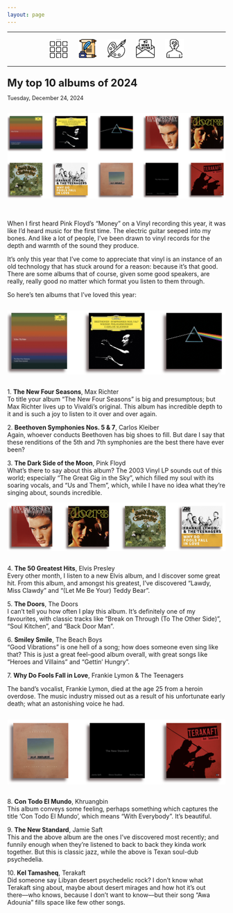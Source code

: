 ```yaml
---
layout: page
---
```

<center>
<hr width="100%" size="3">
<div class="container">
        <a href="https://ellisjalia.com"><img src="/assets/icons/menu-bw.png" style="width:43px;height:43px;justify-content:center;display:inline-block;border:1px;margin: 0px 8px;padding:2px;"/></a>
        <a href="https://ellisjalia.com/essays"><img src="/assets/icons/quill.png" style="width:43px;height:43px;justify-content:center;display:inline-block;border:1px;margin: 0px 8px;padding:2px;"/></a>
        <a href="https://ellisjalia.com/art"><img src="/assets/icons/paint-palette-bw.png" style="width:43px;height:43px;justify-content:center;display:inline-block;border:1px;margin: 0px 8px;padding:2px;"/></a>
        <a href="https://ellisjalia.com/newsletter"><img src="/assets/icons/newsletter-bw.png" style="width:443px2px;height:43px;justify-content:center;display:inline-block;border:1px;margin: 0px 8px;padding:2px;"/></a>
        <a href="https://ellisjalia.com/about"><img src="/assets/icons/unknown-bw.png" style="width:43px;height:43px;justify-content:center;display:inline-block;border:1px;margin: 0px 8px;padding:2px;"/></a>
 </div>
  <hr width="100%" size="3">
  </center>

<p style="font-size:1.7em; margin-bottom:0"><strong>My top 10 albums of 2024</strong></p>
<p style="font-size:0.9em;">Tuesday, December 24, 2024</p>
<img src="/assets/images/albums.png" style="margin-bottom:1em; margin-top:1em;"><br>
<br>
<p>When I first heard Pink Floyd’s “Money” on a Vinyl recording this year, it was like I’d heard music for the first time. The electric guitar seeped into my bones. And like a lot of people, I’ve been drawn to vinyl records for the depth and warmth of the sound they produce.</p>

<p>It’s only this year that I’ve come to appreciate that vinyl is an instance of an old technology that has stuck around for a reason: because it’s that good. There are some albums that of course, given some good speakers, are really, really good no matter which format you listen to them through.</p>

<p>So here’s ten albums that I’ve loved this year:</p>

<img src="/assets/images/albums-1.png" style="margin-bottom:1em; margin-top:1em;">

<br>
<p style="margin-bottom:0;">1. <b>The New Four Seasons</b>, Max Richter</p>
To title your album “The New Four Seasons” is big and presumptous; but Max Richter lives up to Vivaldi’s original. This album has incredible depth to it and is such a joy to listen to it over and over again.</p>

<p style="margin-bottom:0;">2. <b>Beethoven Symphonies Nos. 5 & 7</b>, Carlos Kleiber</p>
Again, whoever conducts Beethoven has big shoes to fill. But dare I say that these renditions of the 5th and 7th symphonies are the best there have ever been?</p>

<p style="margin-bottom:0;">3. <b>The Dark Side of the Moon</b>, Pink Floyd</p>
What’s there to say about this album? The 2003 Vinyl LP sounds out of this world; especially “The Great Gig in the Sky”, which filled my soul with its soaring vocals, and “Us and Them”, which, while I have no idea what they’re singing about, sounds incredible.

<img src="/assets/images/albums-2.png" style="margin-bottom:1em; margin-top:1em;">

<p style="margin-bottom:0;">4. <b>The 50 Greatest Hits</b>, Elvis Presley</p>
Every other month, I listen to a new Elvis album, and I discover some great hit. From this album, and amongst his greatest, I’ve discovered “Lawdy, Miss Clawdy” and “(Let Me Be Your) Teddy Bear”.</p>

<p style="margin-bottom:0;">5. <b>The Doors</b>, The Doors</p>
I can’t tell you how often I play this album. It’s definitely one of my favourites, with classic tracks like “Break on Through (To The Other Side)”, “Soul Kitchen”, and “Back Door Man”.</p>

<p style="margin-bottom:0;">6. <b>Smiley Smile</b>, The Beach Boys</p>
“Good Vibrations” is one hell of a song; how does someone even sing like that? This is just a great feel-good album overall, with great songs like “Heroes and Villains” and “Gettin’ Hungry”.</p>

<p style="margin-bottom:0;">7. <b>Why Do Fools Fall in Love</b>, Frankie Lymon & The Teenagers</p>

The band’s vocalist, Frankie Lymon, died at the age 25 from a heroin overdose. The music industry missed out as a result of his unfortunate early death; what an astonishing voice he had.

<img src="/assets/images/albums-3.png" style="margin-bottom:1em; margin-top:1em;">

<p style="margin-bottom:0;">8. <b>Con Todo El Mundo</b>, Khruangbin</p>
This album conveys some feeling, perhaps something which captures the title ‘Con Todo El Mundo’, which means “With Everybody”. It’s beautiful.</p>

<p style="margin-bottom:0;">9. <b>The New Standard</b>, Jamie Saft</p>
This and the above album are the ones I’ve discovered most recently; and funnily enough when they’re listened to back to back they kinda work together. But this is classic jazz, while the above is Texan soul-dub psychedelia.</p>

<p style="margin-bottom:0;">10. <b>Kel Tamasheq</b>, Terakaft</p>
Did someone say Libyan desert psychedelic rock? I don’t know what Terakaft sing about, maybe about desert mirages and how hot it’s out there––who knows, because I don’t want to know––but their song “Awa Adounia” fills space like few other songs.</p>

